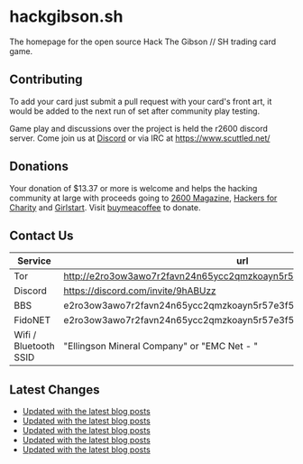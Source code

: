 # hackgibson.sh
The homepage for the open source Hack The Gibson // SH trading card game.


## Contributing

To add your card just submit a pull request with your card's front art, it would be added to the next run of set after community play testing.

Game play and discussions over the project is held the r2600 discord server. Come join us at [Discord](https://discord.com/invite/9hABUzz) or via IRC at https://www.scuttled.net/


## Donations

Your donation of $13.37 or more is welcome and helps the hacking community at large with proceeds going to [2600 Magazine](https://2600.com/), [Hackers for Charity](https://hackersforcharity.org) and [Girlstart](https://girlstart.org).  Visit [buymeacoffee](https://www.buymeacoffee.com/hackgibson.sh) to donate.


## Contact Us

Service | url
-|-
Tor | http://e2ro3ow3awo7r2favn24n65ycc2qmzkoayn5r57e3f56nvjwdcgg32ad.onion
Discord | https://discord.com/invite/9hABUzz
BBS | e2ro3ow3awo7r2favn24n65ycc2qmzkoayn5r57e3f56nvjwdcgg32ad.onion:23
FidoNET | e2ro3ow3awo7r2favn24n65ycc2qmzkoayn5r57e3f56nvjwdcgg32ad.onion:24554
Wifi / Bluetooth SSID | "Ellingson Mineral Company" or "EMC Net - <fidonet address>"

## Latest Changes
<!-- BLOG-POST-LIST:START -->
- [Updated with the latest blog posts](https://github.com/DFW2600/hackgibson.sh/commit/c16073a8fe11c54ac2b7ee79fc021fcffadafac4)
- [Updated with the latest blog posts](https://github.com/DFW2600/hackgibson.sh/commit/2f4a1fe74c3b501038dd6d957fffee7b6697f40b)
- [Updated with the latest blog posts](https://github.com/DFW2600/hackgibson.sh/commit/1b12604650a5794bed9956b6c0ecedfd002141f2)
- [Updated with the latest blog posts](https://github.com/DFW2600/hackgibson.sh/commit/1690eaed34c609ff22b48410c7110311b74170e3)
- [Updated with the latest blog posts](https://github.com/DFW2600/hackgibson.sh/commit/1ddbec70195b489966d8eb9c4b9f1d9f45ffa8ca)
<!-- BLOG-POST-LIST:END -->
